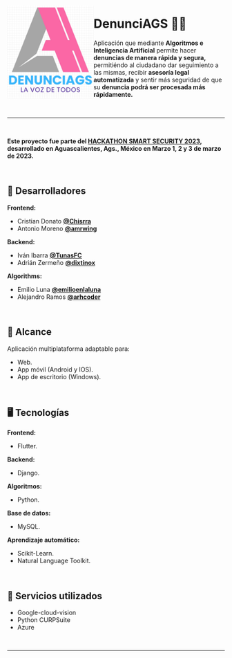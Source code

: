 <a href="https://github.com/arhcoder/DenunciAGS" target="_blank"><img align="left" alt="DenunciAGS" width="200px" src="https://github.com/arhcoder/DenunciAGS/blob/master/Images/DenunciAGS.jpeg?raw=true"/></a>

# DenunciAGS 👮‍♂️

Aplicación que mediante **Algoritmos e Inteligencia Artificial** permite hacer **denuncias de manera rápida y segura,** permitiéndo al ciudadano dar seguimiento a las mismas, recibir **asesoría legal automatizada** y sentir más seguridad de que su **denuncia podrá ser procesada más rápidamente.**


<br>

___

<br>

**Este proyecto fue parte del [HACKATHON SMART SECURITY 2023](https://www.aguascalientes.gob.mx/incytea/convocatorias/Hackaton/HACKATON%20CONVOCATORIA.pdf "HACKATHON SMART SECURITY 2023"), desarrollado en Aguascalientes, Ags., México en Marzo 1, 2 y 3 de marzo de 2023.**

<br>

## 🧠 Desarrolladores
**Frontend:**
* Cristian Donato **[@Chisrra](https://github.com/Chisrra "@Chisrra")**
* Antonio Moreno **[@amrwing](https://github.com/amrwing "@amrwing")**

**Backend:**
* Iván Ibarra **[@TunasFC](https://github.com/TunasFC "@TunasFC")**
* Adrián Zermeño **[@dixtinox](https://github.com/dixtinox "@dixtinox")**

**Algorithms:**
* Emilio Luna **[@emilioenlaluna](https://github.com/emilioenlaluna "@emilioenlaluna")**
* Alejandro Ramos **[@arhcoder](https://github.com/arhcoder "@arhcoder")**

<br>

## 🚀 Alcance
Aplicación multiplataforma adaptable para:
  * Web.
  * App móvil (Android y IOS).
  * App de escritorio (Windows).

<br>
  
## 🖥 Tecnologías
**Frontend:**
  * Flutter.

**Backend:**
  * Django.

**Algoritmos:**
  * Python.

**Base de datos:**
  * MySQL.

**Aprendizaje automático:**
  * Scikit-Learn.
  * Natural Language Toolkit.

<br>

## 📡 Servicios utilizados
* Google-cloud-vision
* Python CURPSuite
* Azure

<br>
<hr>